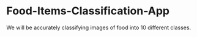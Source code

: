 # Food-Items-Classification-App

We will be accurately classifying images of food into 10 different classes.
